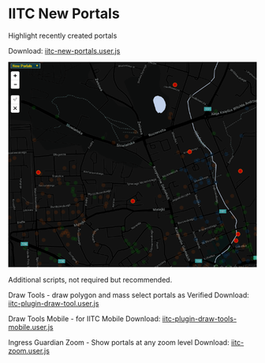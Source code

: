 # IITC New Portals
Highlight recently created portals

Download: [iitc-new-portals.user.js
](https://raw.githubusercontent.com/piczkaczu/iitc-new-portals/master/iitc-new-portals.user.js)

![img](https://raw.githubusercontent.com/piczkaczu/iitc-new-portals/master/iitc-new-portals.png)

Additional scripts, not required but recommended.

Draw Tools - draw polygon and mass select portals as Verified
Download: [iitc-plugin-draw-tool.user.js
](https://raw.githubusercontent.com/piczkaczu/iitc-new-portals/master/iitc-plugin-draw-tool.user.js)

Draw Tools Mobile - for IITC Mobile
Download: [iitc-plugin-draw-tools-mobile.user.js
](https://raw.githubusercontent.com/piczkaczu/iitc-new-portals/master/iitc-plugin-draw-tools-mobile.user.js)

Ingress Guardian Zoom - Show portals at any zoom level
Download: [iitc-zoom.user.js
](https://raw.githubusercontent.com/piczkaczu/iitc-new-portals/master/iitc-zoom.user.js)
